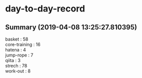 # day-to-day-record  
## Summary  (2019-04-08 13:25:27.810395)  
basket : 58  
core-training : 16  
hatena : 4  
jump-rope : 7  
qiita : 3  
strech : 78  
work-out : 8  
